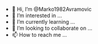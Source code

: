 - 👋 Hi, I’m @Marko1982Avramovic
- 👀 I’m interested in ...
- 🌱 I’m currently learning ...
- 💞️ I’m looking to collaborate on ...
- 📫 How to reach me ...

<!---
Marko1982Avramovic/Marko1982Avramovic is a ✨ special ✨ repository because its `README.md` (this file) appears on your GitHub profile.
You can click the Preview link to take a look at your changes.
--->
